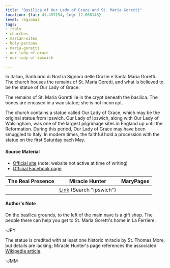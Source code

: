 ```yaml
---
title: "Basilica of Our Lady of Grace and St. Maria Goretti"
location: {lat: 41.457154, lng: 12.668148}
level: regional
tags:
- italy
- churches
- marian-sites
- holy-persons
- maria-goretti
- our-lady-of-grace
- our-lady-of-ipswich

---
```



In Italian, Santuario di Nostra Signora delle Grazie e Santa Maria Goretti.  The church houses the remains of St. Maria Goretti, and what is believed to be the statue of Our Lady of Grace.

The remains of St. Maria Goretti lie in the crypt beneath the basilica.  The bones are encased in a wax statue; she is not incorrupt.

The church contains a statue called Our Lady of Grace, which may be the original statue from Ipswich.  Our Lady of Ipswich, along with Our Lady of Walsingham, was one of the largest pilgrimage sites in England up until the Reformation.  During this period, Our Lady of Grace may have been smuggled to Italy.  In modern times, the faithful hold a procession with the statue on the first Saturday each May.

#### Source Material

* [Official site](http://www.santuarionettuno.it/) (note: website not active at time of writing)
* [Official Facebook page](https://www.facebook.com/profile.php?id=100069705631532)


| The Real Presence | Miracle Hunter | MaryPages |
| --- | --- | --- |
|  | [Link](https://www.miraclehunter.com/marian_apparitions/approved_apparitions/apparitions_1500-1599.html) (Search "Ipswich") |  |




#### Author's Note

On the basilica grounds, to the left of the main nave is a gift shop.  The people there can help you get to St. Maria Goretti's home in La Ferriere.

-JPY

The statue is credited with at least one historic miracle by St. Thomas More, but details are lacking; Miracle Hunter's page references the associated [Wikipedia article](https://en.wikipedia.org/wiki/Our_Lady_of_Ipswich).

-JMM




